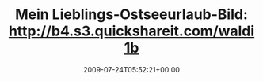 ---
retweeted: false
source: <a href="http://twitter.com" rel="nofollow">Twitter Web Client</a>
entities:
  hashtags: []
  symbols: []
  user_mentions: []
  urls: []
display_text_range:
- '0'
- '78'
favorite_count: '0'
id_str: '2813844755'
truncated: false
retweet_count: '0'
id: '2813844755'
created_at: Fri Jul 24 05:52:21 +0000 2009
favorited: false
full_text: 'Mein Lieblings-Ostseeurlaub-Bild: http://b4.s3.quickshareit.com/waldi1bc98.jpg'
lang: de
tags:
- pesos/twitter
date: '2009-07-24T05:52:21+00:00'
src: https://twitter.com/bascht/status/2813844755
original_url: https://twitter.com/bascht/status/2813844755
type: twitter_tweet
text: 'Mein Lieblings-Ostseeurlaub-Bild: http://b4.s3.quickshareit.com/waldi1bc98.jpg'
title: 'Mein Lieblings-Ostseeurlaub-Bild: http://b4.s3.quickshareit.com/waldi1b'

---